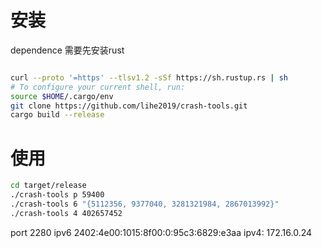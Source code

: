 

# 安装
dependence
需要先安装rust
```bash

curl --proto '=https' --tlsv1.2 -sSf https://sh.rustup.rs | sh
# To configure your current shell, run:
source $HOME/.cargo/env
git clone https://github.com/lihe2019/crash-tools.git
cargo build --release
```



# 使用
```bash
cd target/release
./crash-tools p 59400
./crash-tools 6 "{5112356, 9377040, 3281321984, 2867013992}"
./crash-tools 4 402657452
```
port 2280
ipv6 2402:4e00:1015:8f00:0:95c3:6829:e3aa
ipv4: 172.16.0.24
